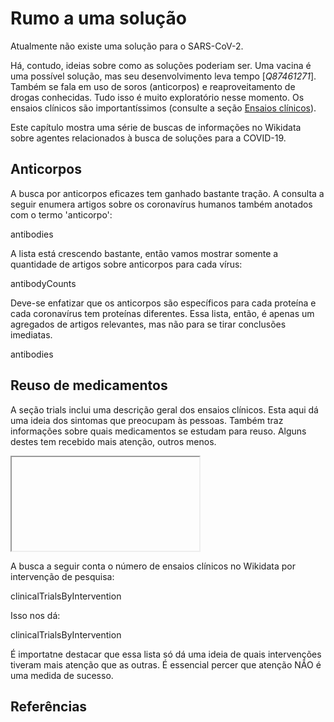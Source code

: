 # Rumo a uma solução

Atualmente não existe uma solução para o SARS-CoV-2. 

Há, contudo, ideias sobre como as soluções poderiam ser. Uma vacina é uma possível solução, mas seu desenvolvimento leva tempo  [<cite>Q87461271</cite>]. Também se fala em uso de soros (anticorpos) e reaproveitamento de drogas conhecidas. Tudo isso é muito exploratório nesse momento. Os ensaios clínicos são importantíssimos (consulte a seção [Ensaios clínicos](https://egonw.github.io/SARS-CoV-2-Queries/pt/covid.html#clinical-trials)).

Este capítulo mostra uma série de buscas de informações no Wikidata sobre agentes relacionados à busca de soluções para a COVID-19.

## Anticorpos

A busca por anticorpos eficazes tem ganhado bastante tração. A consulta a seguir enumera artigos sobre os coronavírus humanos também anotados com o termo '<topic>anticorpo</topic>':

<sparql>antibodies</sparql>

A lista está crescendo bastante, então vamos mostrar somente a quantidade de artigos sobre anticorpos para cada vírus:

<out>antibodyCounts</out>

Deve-se enfatizar que os anticorpos são específicos para cada proteína e cada coronavírus tem proteínas diferentes. Essa lista, então, é apenas um agregados de artigos relevantes, mas não para se tirar conclusões imediatas.

<out limit="15">antibodies</out>

## Reuso de medicamentos

A seção <xref>trials</xref>  inclui uma descrição geral dos ensaios clínicos. Esta aqui dá uma ideia dos sintomas que preocupam às pessoas. Também traz informações sobre quais medicamentos se estudam para <topic>reuso</topic>.
Alguns destes tem recebido mais atenção, outros menos. 


<iframe>interventionStructures</iframe>

A busca a seguir conta o número de ensaios clínicos no Wikidata por <topic>intervenção de pesquisa</topic>:

<sparql>clinicalTrialsByIntervention</sparql>

Isso nos dá:

<out limit="15">clinicalTrialsByIntervention</out>

É importatne destacar que essa lista só dá uma ideia de quais intervenções tiveram mais atenção que as outras. É essencial percer que atenção NÃO é uma medida de sucesso. 

## Referências

<references/>

